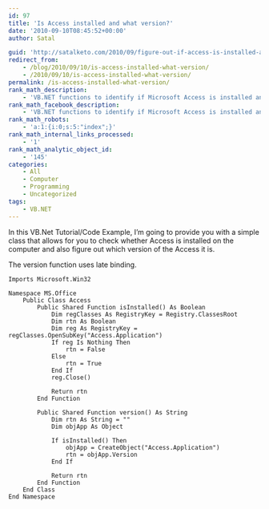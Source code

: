 ```yaml
---
id: 97
title: 'Is Access installed and what version?'
date: '2010-09-10T08:45:52+00:00'
author: Satal

guid: 'http://satalketo.com/2010/09/figure-out-if-access-is-installed-and-what-version-it-is/'
redirect_from:
    - /blog/2010/09/10/is-access-installed-what-version/
    - /2010/09/10/is-access-installed-what-version/
permalink: /is-access-installed-what-version/
rank_math_description:
    - 'VB.NET functions to identify if Microsoft Access is installed and what version of Access it is'
rank_math_facebook_description:
    - 'VB.NET functions to identify if Microsoft Access is installed and what version of Access it is'
rank_math_robots:
    - 'a:1:{i:0;s:5:"index";}'
rank_math_internal_links_processed:
    - '1'
rank_math_analytic_object_id:
    - '145'
categories:
    - All
    - Computer
    - Programming
    - Uncategorized
tags:
    - VB.NET
---
```


In this VB.Net Tutorial/Code Example, I’m going to provide you with a simple class that allows for you to check whether Access is installed on the computer and also figure out which version of the Access it is.

The version function uses late binding.

```vbnet
Imports Microsoft.Win32

Namespace MS.Office
    Public Class Access
        Public Shared Function isInstalled() As Boolean
            Dim regClasses As RegistryKey = Registry.ClassesRoot
            Dim rtn As Boolean
            Dim reg As RegistryKey = regClasses.OpenSubKey("Access.Application")
            If reg Is Nothing Then
                rtn = False
            Else
                rtn = True
            End If
            reg.Close()

            Return rtn
        End Function

        Public Shared Function version() As String
            Dim rtn As String = ""
            Dim objApp As Object

            If isInstalled() Then
                objApp = CreateObject("Access.Application")
                rtn = objApp.Version
            End If

            Return rtn
        End Function
    End Class
End Namespace
```